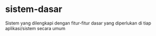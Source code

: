 # sistem-dasar
Sistem yang dilengkapi dengan fitur-fitur dasar yang diperlukan di tiap aplikasi/sistem secara umum
